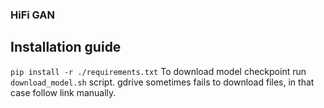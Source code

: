 ### HiFi GAN
## Installation guide
`pip install -r ./requirements.txt`
To download model checkpoint run `download_model.sh` script. gdrive sometimes fails to download files, in that case follow link manually.
